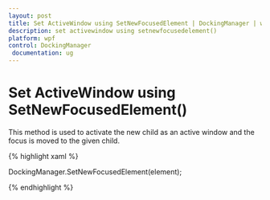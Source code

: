 ```yaml
---
layout: post
title: Set ActiveWindow using SetNewFocusedElement | DockingManager | wpf | Syncfusion
description: set activewindow using setnewfocusedelement()
platform: wpf
control: DockingManager
 documentation: ug
---
```


# Set ActiveWindow using SetNewFocusedElement()

This method is used to activate the new child as an active window and the focus is moved to the given child.

{% highlight xaml %}

DockingManager.SetNewFocusedElement(element);

{% endhighlight  %}